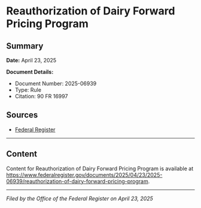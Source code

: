 # Reauthorization of Dairy Forward Pricing Program

## Summary

**Date:** April 23, 2025

**Document Details:**
- Document Number: 2025-06939
- Type: Rule
- Citation: 90 FR 16997

## Sources
- [Federal Register](https://www.federalregister.gov/documents/2025/04/23/2025-06939/reauthorization-of-dairy-forward-pricing-program)

---

## Content

Content for Reauthorization of Dairy Forward Pricing Program is available at https://www.federalregister.gov/documents/2025/04/23/2025-06939/reauthorization-of-dairy-forward-pricing-program.

---

*Filed by the Office of the Federal Register on April 23, 2025*
